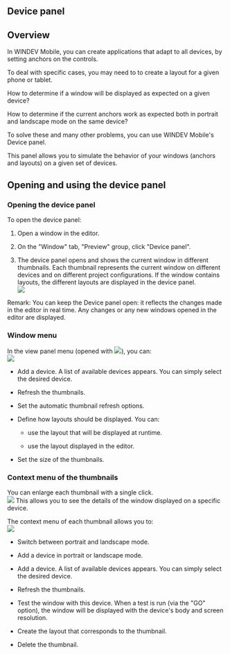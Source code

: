 
## Device panel
			

<a name="NOTE1"></a>
<a name="NOTE1_1"></a>


## Overview
<a name="overview_ELTTEXTE000125"></a>
In WINDEV Mobile, you can create applications that adapt to all devices, by setting anchors on the controls.

To deal with specific cases, you may need to to create a layout for a given phone or tablet.

How to determine if a window will be displayed as expected on a given device?

How to determine if the current anchors work as expected both in portrait and landscape mode on the same device?

To solve these and many other problems, you can use WINDEV Mobile's Device panel.

This panel allows you to simulate the behavior of your windows (anchors and layouts) on a given set of devices.

<a name="NOTE2"></a>
<a name="NOTE2_1"></a>


## Opening and using the device panel
<a name="opening_and_using_the_device_panel_ELTTEXTE000149"></a>


### Opening the device panel
<a name="opening_the_device_panel_ELTPARAGRAPHE000026"></a>

To open the device panel: 

1. Open a window in the editor. 

2. On the "Window" tab, "Preview" group, click "Device panel". 

3. The device panel opens and shows the current window in different thumbnails. Each thumbnail represents the current window on different devices and on different project configurations. If the window contains layouts, the different layouts are displayed in the device panel.  <br>![](https://doc.pcsoft.fr/en-US/images/image.awp?langid=3&name=Panel_des_appareils%20-%20HC%20N%B0001.gif)





Remark: You can keep the Device panel open: it reflects the changes made in the editor in real time. Any changes or any new windows opened in the editor are displayed.  


### Window menu
<a name="window_menu_ELTPARAGRAPHE000046"></a>

In the view panel menu (opened with ![](https://doc.pcsoft.fr/en-US/images/image.awp?langid=3&name=Panel_des_appareils%20-%20HC%20N%B0001%201.gif)), you can: <br>![](https://doc.pcsoft.fr/en-US/images/image.awp?langid=3&name=Panel_des_appareils%20-%20HC%20N%B0005.gif)


- Add a device. A list of available devices appears. You can simply select the desired device. 

- Refresh the thumbnails. 

- Set the automatic thumbnail refresh options. 

- Define how layouts should be displayed. You can: 

	- use the layout that will be displayed at runtime. 

	- use the layout displayed in the editor. 




- Set the size of the thumbnails. 





### Context menu of the thumbnails
<a name="context_menu_the_thumbnails_ELTPARAGRAPHE000063"></a>

You can enlarge each thumbnail with a single click. <br>![](https://doc.pcsoft.fr/en-US/images/image.awp?langid=3&name=Panel_des_appareils%20-%20HC%20N%B0002.gif)
This allows you to see the details of the window displayed on a specific device. 

The context menu of each thumbnail allows you to: <br>![](https://doc.pcsoft.fr/en-US/images/image.awp?langid=3&name=Panel_des_appareils%20-%20HC%20N%B0004.gif)


- Switch between portrait and landscape mode. 

- Add a device in portrait or landscape mode. 

- Add a device. A list of available devices appears. You can simply select the desired device. 

- Refresh the thumbnails. 

- Test the window with this device. When a test is run (via the "GO" option), the window will be displayed with the device's body and screen resolution. 

- Create the layout that corresponds to the thumbnail. 

- Delete the thumbnail. 





